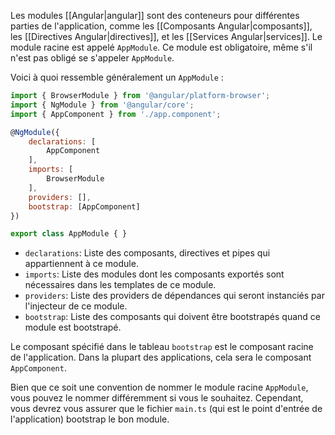 
Les modules [[Angular|angular]] sont des conteneurs pour différentes parties de l'application, comme les [[Composants Angular|composants]], les [[Directives Angular|directives]], et les [[Services Angular|services]].
Le module racine est appelé `AppModule`. Ce module est obligatoire, même s'il n'est pas obligé se s'appeler `AppModule`.


Voici à quoi ressemble généralement un `AppModule` :
```js
import { BrowserModule } from '@angular/platform-browser';
import { NgModule } from '@angular/core';
import { AppComponent } from './app.component';

@NgModule({
	declarations: [
		AppComponent 
	], 
	imports: [
		BrowserModule
	],
	providers: [],
	bootstrap: [AppComponent]
})

export class AppModule { }
```

- `declarations`: Liste des composants, directives et pipes qui appartiennent à ce module.
- `imports`: Liste des modules dont les composants exportés sont nécessaires dans les templates de ce module.
- `providers`: Liste des providers de dépendances qui seront instanciés par l'injecteur de ce module.
- `bootstrap`: Liste des composants qui doivent être bootstrapés quand ce module est bootstrapé.

Le composant spécifié dans le tableau `bootstrap` est le composant racine de l'application. Dans la plupart des applications, cela sera le composant `AppComponent`.

Bien que ce soit une convention de nommer le module racine `AppModule`, vous pouvez le nommer différemment si vous le souhaitez. Cependant, vous devrez vous assurer que le fichier `main.ts` (qui est le point d'entrée de l'application) bootstrap le bon module.